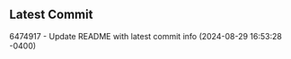 
## Latest Commit
6474917 - Update README with latest commit info (2024-08-29 16:53:28 -0400) <Yunxi-Zhou>
